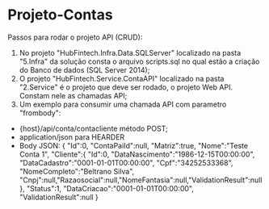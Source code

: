 # Projeto-Contas

Passos para rodar o projeto API (CRUD):
1. No projeto "HubFintech.Infra.Data.SQLServer" localizado na pasta "5.Infra" da solução consta o arquivo scripts.sql no qual estão a
criação do Banco de dados (SQL Server 2014);
2. O projeto "HubFintech.Service.ContaAPI" localizado na pasta "2.Service" é o projeto que deve ser rodado, o projeto Web API. Constam nele
as chamadas API;
3. Um exemplo para consumir uma chamada API com parametro "frombody":
  - {host}/api/conta/contacliente método POST;
  - application/json para HEARDER
  - Body JSON:
  {
    "Id":0,
    "ContaPaiId":null,
    "Matriz":true,
    "Nome":"Teste Conta 1",
    "Cliente":{
      "Id":0,
      "DataNascimento":"1986-12-15T00:00:00",
      "DataCadastro":"0001-01-01T00:00:00",
      "Cpf":"34252533368",
      "NomeCompleto":"Beltrano Silva",
      "Cnpj":null,"Razaosocial":null,"NomeFantasia":null,"ValidationResult":null},
    "Status":1,
    "DataCriacao":"0001-01-01T00:00:00",
    "ValidationResult":null
    }

